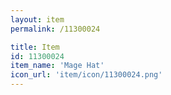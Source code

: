 ```yaml
---
layout: item
permalink: /11300024

title: Item
id: 11300024
item_name: 'Mage Hat'
icon_url: 'item/icon/11300024.png'
---
```

